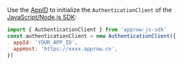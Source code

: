 Use the [AppID](/guides/faqs/get-app-id-and-secret.md) to initialize the `AuthenticationClient` of the [JavaScript/Node.js SDK](/reference/sdk-for-node/):

```javascript
import { AuthenticationClient } from 'approw-js-sdk'
const authenticationClient = new AuthenticationClient({
  appId: 'YOUR_APP_ID',
  appHost: 'https://xxxx.approw.cn',
})
```

